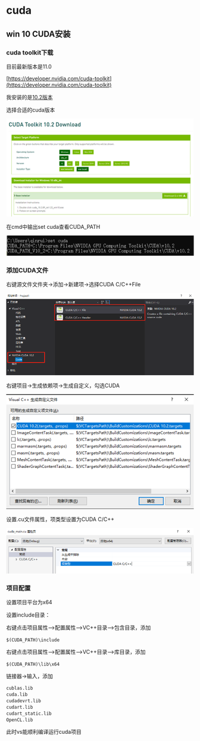 # cuda

## win 10 CUDA安装

### cuda toolkit下载

目前最新版本是11.0

[https://developer.nvidia.com/cuda-toolkit](https://developer.nvidia.com/cuda-toolkit)

我安装的是[10.2版本](https://developer.nvidia.com/cuda-10.2-download-archive)

选择合适的cuda版本

![](https://raw.githubusercontent.com/hlmmd/cdnstore/master/2020/win10_cuda_setup/cuda_download.png)

在cmd中输出set cuda查看CUDA_PATH

![](https://raw.githubusercontent.com/hlmmd/cdnstore/master/2020/win10_cuda_setup/cuda_path.png)

### 添加CUDA文件

右键源文件文件夹->添加->新建项->选择CUDA C/C++File

![](https://raw.githubusercontent.com/hlmmd/cdnstore/master/2020/win10_cuda_setup/add_cudafile.png)

右键项目->生成依赖项->生成自定义，勾选CUDA

![](https://raw.githubusercontent.com/hlmmd/cdnstore/master/2020/win10_cuda_setup/cuda_config.png)

设置.cu文件属性，项类型设置为CUDA C/C++

![](https://raw.githubusercontent.com/hlmmd/cdnstore/master/2020/win10_cuda_setup/cuda_property.png)

### 项目配置

设置项目平台为x64

设置include目录：

右键点击项目属性–>配置属性–>VC++目录–>包含目录，添加

`$(CUDA_PATH)\include`

右键点击项目属性–>配置属性–>VC++目录–>库目录，添加

`$(CUDA_PATH)\lib\x64`

链接器->输入，添加

```bash
cublas.lib
cuda.lib
cudadevrt.lib
cudart.lib
cudart_static.lib
OpenCL.lib
```

此时vs能顺利编译运行cuda项目